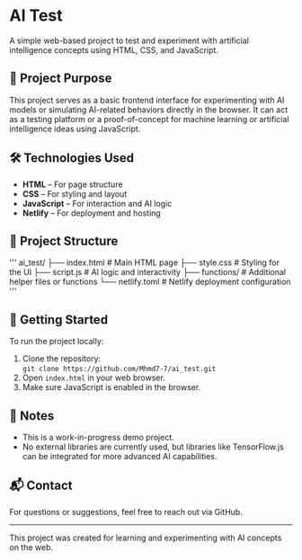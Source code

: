 # AI Test

A simple web-based project to test and experiment with artificial intelligence concepts using HTML, CSS, and JavaScript.

## 🧠 Project Purpose

This project serves as a basic frontend interface for experimenting with AI models or simulating AI-related behaviors directly in the browser. It can act as a testing platform or a proof-of-concept for machine learning or artificial intelligence ideas using JavaScript.

## 🛠️ Technologies Used

- **HTML** – For page structure  
- **CSS** – For styling and layout  
- **JavaScript** – For interaction and AI logic  
- **Netlify** – For deployment and hosting  

## 📁 Project Structure
'''
ai_test/
├── index.html        # Main HTML page
├── style.css         # Styling for the UI
├── script.js         # AI logic and interactivity
├── functions/        # Additional helper files or functions
└── netlify.toml      # Netlify deployment configuration
'''



## 🚀 Getting Started

To run the project locally:

1. Clone the repository:  
   `git clone https://github.com/Mhmd7-7/ai_test.git`
2. Open `index.html` in your web browser.
3. Make sure JavaScript is enabled in the browser.

## 📌 Notes

- This is a work-in-progress demo project.  
- No external libraries are currently used, but libraries like TensorFlow.js can be integrated for more advanced AI capabilities.

## 📬 Contact

For questions or suggestions, feel free to reach out via GitHub.

---

This project was created for learning and experimenting with AI concepts on the web.
